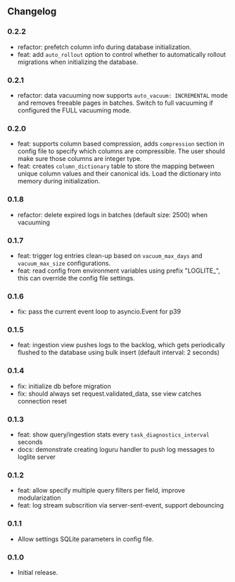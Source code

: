 ## Changelog

### 0.2.2

- refactor: prefetch column info during database initialization.
- feat: add `auto_rollout` option to control whether to automatically rollout migrations when initializing the database.

### 0.2.1

- refactor: data vacuuming now supports  `auto_vacuum: INCREMENTAL` mode and removes freeable pages in batches. Switch to full vacuuming if configured the FULL vacuuming mode.

### 0.2.0

- feat: supports column based compression, adds `compression` section in config file to specify which columns are compressible. The user should make sure those columns are integer type.
- feat: creates `column_dictionary` table to store the mapping between unique column values and their canonical ids. Load the dictionary into memory during initialization.

### 0.1.8

- refactor: delete expired logs in batches (default size: 2500) when vacuuming

### 0.1.7

- feat: trigger log entries clean-up based on `vacuum_max_days` and `vacuum_max_size` configurations.
- feat: read config from environment variables using prefix "LOGLITE_", this can override the config file settings.

### 0.1.6

- fix: pass the current event loop to asyncio.Event for p39

### 0.1.5

- feat: ingestion view pushes logs to the backlog, which gets periodically flushed to the database using bulk insert (default interval: 2 seconds)

### 0.1.4

- fix: initialize db before migration
- fix: should always set request.validated_data, sse view catches connection reset

### 0.1.3

- feat: show query/ingestion stats every `task_diagnostics_interval` seconds
- docs: demonstrate creating loguru handler to push log messages to loglite server

### 0.1.2

- feat: allow specify multiple query filters per field, improve modularization
- feat: log stream subscrition via server-sent-event, support debouncing

### 0.1.1

- Allow settings SQLite parameters in config file.

### 0.1.0

- Initial release.

